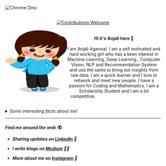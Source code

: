 ![Chrome Dino](https://mir-s3-cdn-cf.behance.net/project_modules/max_1200/4ff07986208593.5d9a654e92f36.gif)

<p align="center">
<br/><a href="#contributing"><img alt="Contributions Welcome" src="https://img.shields.io/badge/contributions-welcome-brightgreen?style=for-the-badge&labelColor=black&logo=github"></a><br/> <br/>
 <img src="https://github.com/ANJALIAGARWAL-IT/ANJALIAGARWAL-IT/blob/master/hi.jpg" alt="Face" width="200" height="200" style="float:left">
  <br>
  <b> Hi it's Anjali here 👋</b>
  <br/><br/>I am Anjali Agarwal. I am a self motivated and hard working girl who has a keen interest in Machine Learning, Deep Learning , Computer Vision, NLP and Recommendation System and use the same to bring out insights from raw data. I am a quick learner and I love to network and meet new people. I have a passion for Coding and Mathematics. I am a Scholarship Student and I am a bit competitive. 
</p>
<br>
<details>
  <summary><i>Some interesting facts about me!</i></summary>
  <br>
  
- ✍️ I am currently pursuing my post Graduation Degree in Masters of Computer Applications.
  
- 💻 I’m a Data Science Enthusiast and i am working on projects related to it.

- ☀️ Learning and Developing Machine Learning based projects in Python.

- 👯 I love experimenting with new technologies and building small projects.

- 🔭 Hobby : Dancing, Crafts, Organizing Events.
  
- 💬 Ask me about any advices u want..

- 📫 How to reach me: aagarwal691@gmail.com

- ⚡ Fun fact: I am good in both Studies as well as co-circular activities like Dance, Sports, Crafts..

- 😄 My Portfolio Profile : anjaliagarwal-it.github.io
</details>

<hr>
 <p align="center">
    
   
   <H5> Find me around the web 🌎:

- Sharing updates on <a href="https://in.linkedin.com/in/anjaliagarwal98/">LinkedIn</a> 💼 
- I write blogs on <a href="https://medium.com/@aagarwal691">Medium</a> ✍🏾
- More about me on <a href="https://www.instagram.com/_anjii._">Instagram</a> 🏓 </H5>  

  </p>
